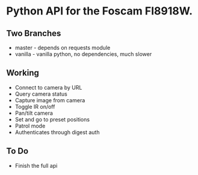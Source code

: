 # Python API for the Foscam FI8918W.

## Two Branches
* master - depends on requests module
* vanilla - vanilla python, no dependencies, much slower

## Working
* Connect to camera by URL
* Query camera status
* Capture image from camera
* Toggle IR on/off
* Pan/tilt camera
* Set and go to preset positions
* Patrol mode
* Authenticates through digest auth

## To Do
* Finish the full api
